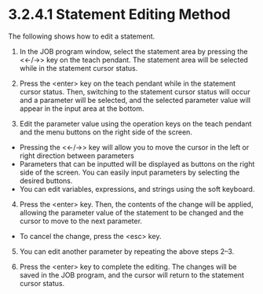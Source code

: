 # 3.2.4.1 Statement Editing Method

The following shows how to edit a statement.

1.	In the JOB program window, select the statement area by pressing the &lt;←/→&gt; key on the teach pendant. The statement area will be selected while in the statement cursor status.

2.	Press the &lt;enter&gt; key on the teach pendant while in the statement cursor status. Then, switching to the statement cursor status will occur and a parameter will be selected, and the selected parameter value will appear in the input area at the bottom.

3.	Edit the parameter value using the operation keys on the teach pendant and the menu buttons on the right side of the screen.

* Pressing the &lt;←/→&gt; key will allow you to move the cursor in the left or right direction between parameters
* Parameters that can be inputted will be displayed as buttons on the right side of the screen. You can easily input parameters by selecting the desired buttons.
* You can edit variables, expressions, and strings using the soft keyboard. 

4.	Press the &lt;enter&gt; key. Then, the contents of the change will be applied, allowing the parameter value of the statement to be changed and the cursor to move to the next parameter.

* To cancel the change, press the &lt;esc&gt; key.

5.	You can edit another parameter by repeating the above steps 2–3.

6.	Press the &lt;enter&gt; key to complete the editing. The changes will be saved in the JOB program, and the cursor will return to the statement cursor status.






